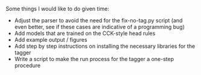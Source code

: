 Some things I would like to do given time:

- Adjust the parser to avoid the need for the fix-no-tag.py script (and even better, see if these cases are indicative of a programming bug)
- Add models that are trained on the CCK-style head rules
- Add example output / figures
- Add step by step instructions on installing the necessary libraries for the tagger
- Write a script to make the run process for the tagger a one-step procedure
